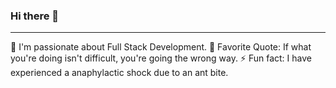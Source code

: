### Hi there 👋
---
🔭 I'm passionate about Full Stack Development.
🌱 Favorite Quote: If what you're doing isn't difficult, you're going the wrong way.
⚡ Fun fact: I have experienced a anaphylactic shock due to an ant bite.

<!--
**y-nguye/y-nguye** is a ✨ _special_ ✨ repository because its `README.md` (this file) appears on your GitHub profile.

Here are some ideas to get you started:

- 🔭 I’m currently working on ...
- 🌱 I’m currently learning ...
- 👯 I’m looking to collaborate on ...
- 🤔 I’m looking for help with ...
- 💬 Ask me about ...
- 📫 How to reach me: ...
- 😄 Pronouns: ...
- ⚡ Fun fact: ...
-->
